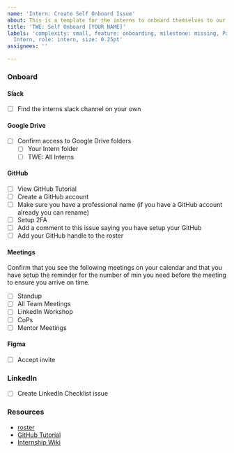 ```yaml
---
name: 'Intern: Create Self Onboard Issue'
about: This is a template for the interns to onboard themselves to our resources
title: 'TWE: Self Onboard [YOUR NAME]'
labels: 'complexity: small, feature: onboarding, milestone: missing, Participant Type:
  Intern, role: intern, size: 0.25pt'
assignees: ''

---
```


### Onboard

#### Slack
- [ ] Find the interns slack channel on your own

#### Google Drive
- [ ] Confirm access to Google Drive folders
  - [ ] Your Intern folder
  - [ ] TWE: All Interns

#### GitHub
- [ ] View GitHub Tutorial
- [ ] Create a GitHub account 
- [ ] Make sure you have a professional name  (if you have a GitHub account already you can rename)
- [ ] Setup 2FA
- [ ] Add a comment to this issue saying you have setup your GitHub
- [ ] Add your GitHub handle to the roster

#### Meetings
Confirm that you see the following meetings on your calendar and that you have setup the reminder for the number of min you need before the meeting to ensure you arrive on time.
- [ ] Standup
- [ ] All Team Meetings
- [ ] LinkedIn Workshop
- [ ] CoPs
- [ ] Mentor Meetings

#### Figma
- [ ] Accept invite

### LinkedIn
- [ ] Create LinkedIn Checklist issue

### Resources
- [roster](https://docs.google.com/spreadsheets/d/1wbYWX5ycNV-imK6e-5qO44sDtGAcsHXmI6Q3ZKtVM6M/edit#gid=0)
- [GitHub Tutorial](https://docs.google.com/presentation/d/1whmhdRGeqrz0FbPl5TsQ59_PiJSNVTKdKhAhYxx-GYQ/edit#slide=id.p)
- [Internship Wiki](https://github.com/hackforla/internship/wiki/Interns-summer-2022)
